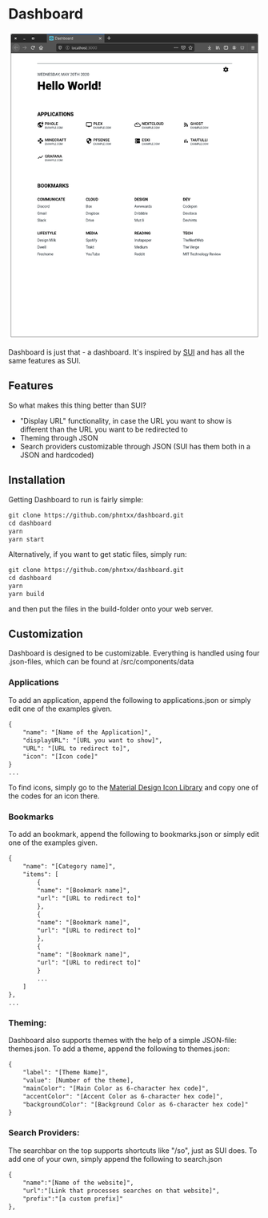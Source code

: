 ﻿# Dashboard

![screenshot](screenshot.png "screenshot")


Dashboard is just that - a dashboard. It's inspired by [SUI](https://github.com/jeroenpardon/sui) and has all the same features as SUI.

## Features

So what makes this thing better than SUI?

- "Display URL" functionality, in case the URL you want to show is different than the URL you want to be redirected to
- Theming through JSON
- Search providers customizable through JSON (SUI has them both in a JSON and hardcoded)

## Installation
Getting Dashboard to run is fairly simple:

    git clone https://github.com/phntxx/dashboard.git
    cd dashboard
    yarn
    yarn start

Alternatively, if you want to get static files, simply run:

    git clone https://github.com/phntxx/dashboard.git
    cd dashboard
    yarn
    yarn build
and then put the files in the build-folder onto your web server.
## Customization
Dashboard is designed to be customizable. Everything is handled using four .json-files, which can be found at /src/components/data

### Applications
To add an application, append the following to applications.json or simply edit one of the examples given.

```
{
	"name": "[Name of the Application]",
	"displayURL": "[URL you want to show]",
	"URL": "[URL to redirect to]",
	"icon": "[Icon code]"
}
...
```

   To find icons, simply go to the [Material Design Icon Library](https://material.io/icons/) and copy one of the codes for an icon there.

### Bookmarks

To add an bookmark, append the following to bookmarks.json or simply edit one of the examples given.

```
{
	"name": "[Category name]",
	"items": [
		{
		"name": "[Bookmark name]",
		"url": "[URL to redirect to]"
		},
		{
		"name": "[Bookmark name]",
		"url": "[URL to redirect to]"
		},
		{
		"name": "[Bookmark name]",
		"url": "[URL to redirect to]"
		}
		...
	]
},
...
```

### Theming:
Dashboard also supports themes with the help of a simple JSON-file: themes.json. To add a theme, append the following to themes.json:

```
{
	"label": "[Theme Name]",
	"value": [Number of the theme],
	"mainColor": "[Main Color as 6-character hex code]",
	"accentColor": "[Accent Color as 6-character hex code]",
	"backgroundColor": "[Background Color as 6-character hex code]"
}
```

### Search Providers:
The searchbar on the top supports shortcuts like "/so", just as SUI does. To add one of your own, simply append the following to search.json

```
{
	"name":"[Name of the website]",
	"url":"[Link that processes searches on that website]",
	"prefix":"[a custom prefix]"
},
```
